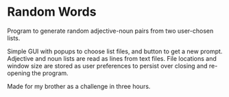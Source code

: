 # Random Words
Program to generate random adjective-noun pairs from two user-chosen lists.

Simple GUI with popups to choose list files, and button to get a new prompt. Adjective and noun lists are read as lines from text files. File locations and window size are stored as user preferences to persist over closing and re-opening the program.

Made for my brother as a challenge in three hours.
